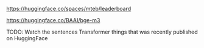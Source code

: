 
https://huggingface.co/spaces/mteb/leaderboard

https://huggingface.co/BAAI/bge-m3


TODO: Watch the sentences Transformer things that was recently published on HuggingFace